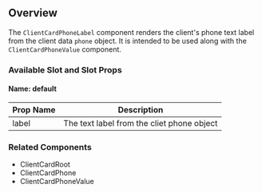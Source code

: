 ## Overview
The `ClientCardPhoneLabel` component renders the client's phone text label from the client data `phone` object. It is intended to be used along with the `ClientCardPhoneValue` component.

### Available Slot and Slot Props

#### Name: default

| Prop Name | Description |
| ----- | ----------- |
| label | The text label from the cliet phone object|

### Related Components
- ClientCardRoot
- ClientCardPhone
- ClientCardPhoneValue